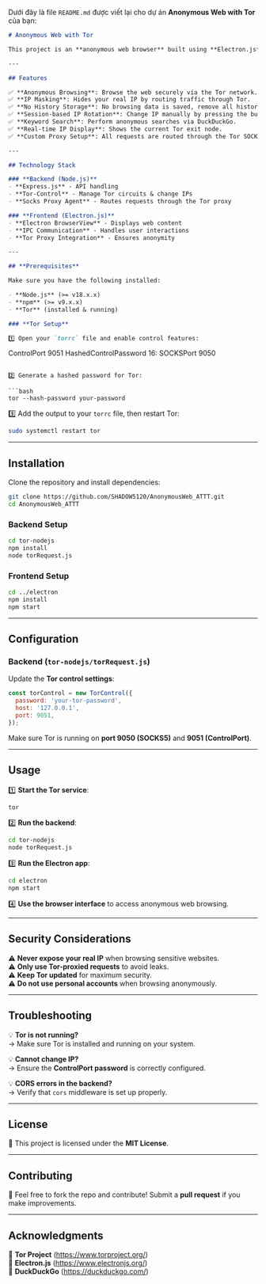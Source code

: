 Dưới đây là file `README.md` được viết lại cho dự án **Anonymous Web with Tor** của bạn:

```markdown
# Anonymous Web with Tor  

This project is an **anonymous web browser** built using **Electron.js** for the frontend and **Node.js** for the backend. It operates through the **Tor network**, allowing users to browse the web privately with features like IP masking, no history storage, and automatic IP rotation.  

---

## Features  

✅ **Anonymous Browsing**: Browse the web securely via the Tor network.  
✅ **IP Masking**: Hides your real IP by routing traffic through Tor.  
✅ **No History Storage**: No browsing data is saved, remove all history manually.  
✅ **Session-based IP Rotation**: Change IP manually by pressing the button.  
✅ **Keyword Search**: Perform anonymous searches via DuckDuckGo.  
✅ **Real-time IP Display**: Shows the current Tor exit node.  
✅ **Custom Proxy Setup**: All requests are routed through the Tor SOCKS5 proxy.  

---

## Technology Stack  

### **Backend (Node.js)**  
- **Express.js** - API handling  
- **Tor-Control** - Manage Tor circuits & change IPs  
- **Socks Proxy Agent** - Routes requests through the Tor proxy  

### **Frontend (Electron.js)**  
- **Electron BrowserView** - Displays web content  
- **IPC Communication** - Handles user interactions  
- **Tor Proxy Integration** - Ensures anonymity  

---

## **Prerequisites**  

Make sure you have the following installed:  

- **Node.js** (>= v18.x.x)  
- **npm** (>= v9.x.x)  
- **Tor** (installed & running)  

### **Tor Setup**  

1️⃣ Open your `torrc` file and enable control features:  

```
ControlPort 9051
HashedControlPassword 16:<hashed-password>
SOCKSPort 9050
```

2️⃣ Generate a hashed password for Tor:  

```bash
tor --hash-password your-password
```

3️⃣ Add the output to your `torrc` file, then restart Tor:  

```bash
sudo systemctl restart tor
```

---

## **Installation**  

Clone the repository and install dependencies:  

```bash
git clone https://github.com/SHADOW5120/AnonymousWeb_ATTT.git
cd AnonymousWeb_ATTT
```

### **Backend Setup**  

```bash
cd tor-nodejs
npm install
node torRequest.js
```

### **Frontend Setup**  

```bash
cd ../electron
npm install
npm start
```

---

## **Configuration**  

### **Backend (`tor-nodejs/torRequest.js`)**  

Update the **Tor control settings**:  

```javascript
const torControl = new TorControl({
  password: 'your-tor-password',
  host: '127.0.0.1',
  port: 9051,
});
```

Make sure Tor is running on **port 9050 (SOCKS5)** and **9051 (ControlPort)**.

---

## **Usage**  

1️⃣ **Start the Tor service**:  

```bash
tor
```

2️⃣ **Run the backend**:  

```bash
cd tor-nodejs
node torRequest.js
```

3️⃣ **Run the Electron app**:  

```bash
cd electron
npm start
```

4️⃣ **Use the browser interface** to access anonymous web browsing.

---

## **Security Considerations**  

⚠️ **Never expose your real IP** when browsing sensitive websites.  
⚠️ **Only use Tor-proxied requests** to avoid leaks.  
⚠️ **Keep Tor updated** for maximum security.  
⚠️ **Do not use personal accounts** when browsing anonymously.  

---

## **Troubleshooting**  

💡 **Tor is not running?**  
→ Make sure Tor is installed and running on your system.  

💡 **Cannot change IP?**  
→ Ensure the **ControlPort password** is correctly configured.  

💡 **CORS errors in the backend?**  
→ Verify that `cors` middleware is set up properly.  

---

## **License**  

📜 This project is licensed under the **MIT License**.  

---

## **Contributing**  

🚀 Feel free to fork the repo and contribute! Submit a **pull request** if you make improvements.  

---

## **Acknowledgments**  

🔗 **Tor Project** (https://www.torproject.org/)  
🔗 **Electron.js** (https://www.electronjs.org/)  
🔗 **DuckDuckGo** (https://duckduckgo.com/)  

